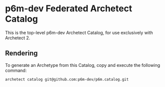 # p6m-dev Federated Archetect Catalog

This is the top-level p6m-dev Archetect Catalog, for use exclusively with Archetect 2.

## Rendering

To generate an Archetype from this Catalog, copy and execute the following command:

```sh
archetect catalog git@github.com:p6m-dev/p6m.catalog.git
```